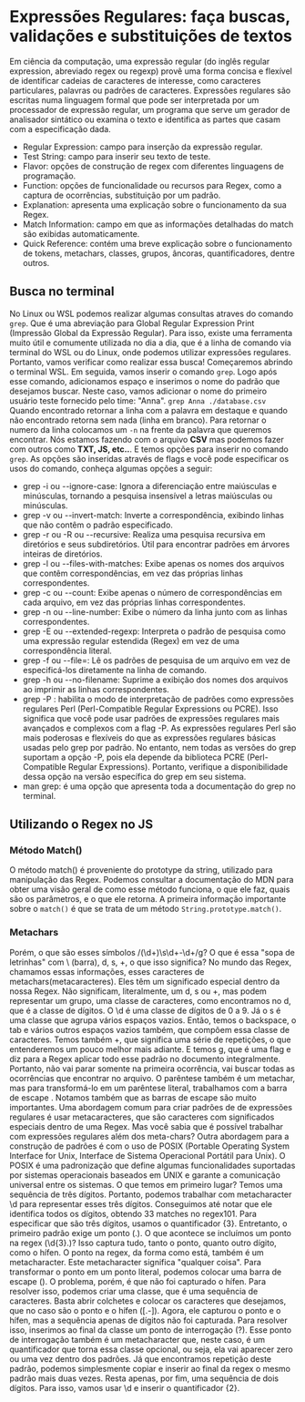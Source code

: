 # Expressões Regulares: faça buscas, validações e substituições de textos

Em ciência da computação, uma expressão regular (do inglês regular expression, abreviado regex ou regexp) provê uma forma concisa e flexível de identificar cadeias de caracteres de interesse, como caracteres particulares, palavras ou padrões de caracteres. Expressões regulares são escritas numa linguagem formal que pode ser interpretada por um processador de expressão regular, um programa que serve um gerador de analisador sintático ou examina o texto e identifica as partes que casam com a especificação dada.

- Regular Expression: campo para inserção da expressão regular.
- Test String: campo para inserir seu texto de teste.
- Flavor: opções de construção de regex com diferentes linguagens de programação.
- Function: opções de funcionalidade ou recursos para Regex, como a captura de ocorrências, substituição por um padrão.
- Explanation: apresenta uma explicação sobre o funcionamento da sua Regex.
- Match Information: campo em que as informações detalhadas do match são exibidas automaticamente.
- Quick Reference: contém uma breve explicação sobre o funcionamento de tokens, metachars, classes, grupos, âncoras, quantificadores, dentre outros.

## Busca no terminal

No Linux ou WSL podemos realizar algumas consultas atraves do comando `grep`. Que é uma abreviação para Global Regular Expression Print (Impressão Global da Expressão Regular).
Para isso, existe uma ferramenta muito útil e comumente utilizada no dia a dia, que é a linha de comando via terminal do WSL ou do Linux, onde podemos utilizar expressões regulares. Portanto, vamos verificar como realizar essa busca!
Começaremos abrindo o terminal WSL. Em seguida, vamos inserir o comando `grep`. Logo após esse comando, adicionamos espaço e inserimos o nome do padrão que desejamos buscar. Neste caso, vamos adicionar o nome do primeiro usuário teste fornecido pelo time: "Anna".
`grep Anna ./database.csv`
Quando encontrado retornar a linha com a palavra em destaque e quando não encontrado retorna sem nada (linha em branco).
Para retornar o numero da linha colocamos um `-n` na frente da palavra que queremos encontrar.
Nós estamos fazendo com o arquivo **CSV** mas podemos fazer com outros como **TXT, JS, etc..**.
E temos opções para inserir no comando `grep`.
As opções são inseridas através de flags e você pode especificar os usos do comando, conheça algumas opções a seguir:

- grep -i ou --ignore-case: Ignora a diferenciação entre maiúsculas e minúsculas, tornando a pesquisa insensível a letras maiúsculas ou minúsculas.
- grep -v ou --invert-match: Inverte a correspondência, exibindo linhas que não contêm o padrão especificado.
- grep -r ou -R ou --recursive: Realiza uma pesquisa recursiva em diretórios e seus subdiretórios. Útil para encontrar padrões em árvores inteiras de diretórios.
- grep -l ou --files-with-matches: Exibe apenas os nomes dos arquivos que contêm correspondências, em vez das próprias linhas correspondentes.
- grep -c ou --count: Exibe apenas o número de correspondências em cada arquivo, em vez das próprias linhas correspondentes.
- grep -n ou --line-number: Exibe o número da linha junto com as linhas correspondentes.
- grep -E ou --extended-regexp: Interpreta o padrão de pesquisa como uma expressão regular estendida (Regex) em vez de uma correspondência literal.
- grep -f <arquivo> ou --file=<arquivo>: Lê os padrões de pesquisa de um arquivo em vez de especificá-los diretamente na linha de comando.
- grep -h ou --no-filename: Suprime a exibição dos nomes dos arquivos ao imprimir as linhas correspondentes.
- grep -P : habilita o modo de interpretação de padrões como expressões regulares Perl (Perl-Compatible Regular Expressions ou PCRE). Isso significa que você pode usar padrões de expressões regulares mais avançados e complexos com a flag -P. As expressões regulares Perl são mais poderosas e flexíveis do que as expressões regulares básicas usadas pelo grep por padrão. No entanto, nem todas as versões do grep suportam a opção -P, pois ela depende da biblioteca PCRE (Perl-Compatible Regular Expressions). Portanto, verifique a disponibilidade dessa opção na versão específica do grep em seu sistema.
- man grep: é uma opção que apresenta toda a documentação do grep no terminal.

## Utilizando o Regex no JS

### Método Match()

O método match() é proveniente do prototype da string, utilizado para manipulação das Regex. Podemos consultar a documentação do MDN para obter uma visão geral de como esse método funciona, o que ele faz, quais são os parâmetros, e o que ele retorna.
A primeira informação importante sobre o `match()` é que se trata de um método `String.prototype.match()`.

### Metachars

Porém, o que são esses símbolos /\(\d+\)\s\d+-\d+/g? O que é essa "sopa de letrinhas" com \ (barra), d, s, +, o que isso significa?
No mundo das Regex, chamamos essas informações, esses caracteres de metachars(metacaracteres). Eles têm um significado especial dentro da nossa Regex. Não significam, literalmente, um d, s ou +, mas podem representar um grupo, uma classe de caracteres, como encontramos no d, que é a classe de dígitos. O \d é uma classe de dígitos de 0 a 9.
Já o s é uma classe que agrupa vários espaços vazios. Então, temos o backspace, o tab e vários outros espaços vazios também, que compõem essa classe de caracteres.
Temos também +, que significa uma série de repetições, o que entenderemos um pouco melhor mais adiante. E temos g, que é uma flag e diz para a Regex aplicar todo esse padrão no documento integralmente. Portanto, não vai parar somente na primeira ocorrência, vai buscar todas as ocorrências que encontrar no arquivo.
O parêntese também é um metachar, mas para transformá-lo em um parêntese literal, trabalhamos com a barra de escape \. Notamos também que as barras de escape são muito importantes.
Uma abordagem comum para criar padrões de de expressões regulares é usar metacaracteres, que são caracteres com significados especiais dentro de uma Regex. Mas você sabia que é possível trabalhar com expressões regulares além dos meta-chars?
Outra abordagem para a construção de padrões é com o uso de POSIX (Portable Operating System Interface for Unix, Interface de Sistema Operacional Portátil para Unix). O POSIX é uma padronização que define algumas funcionalidades suportadas por sistemas operacionais baseados em UNIX e garante a comunicação universal entre os sistemas.
O que temos em primeiro lugar? Temos uma sequência de três dígitos. Portanto, podemos trabalhar com metacharacter \d para representar esses três dígitos. Conseguimos até notar que ele identifica todos os dígitos, obtendo 33 matches no regex101. Para especificar que são três dígitos, usamos o quantificador {3}.
Entretanto, o primeiro padrão exige um ponto (.). O que acontece se incluímos um ponto na regex (\d{3}.)? Isso captura tudo, tanto o ponto, quanto outro dígito, como o hífen. O ponto na regex, da forma como está, também é um metacharacter. Este metacharacter significa "qualquer coisa".
Para transformar o ponto em um ponto literal, podemos colocar uma barra de escape (\). O problema, porém, é que não foi capturado o hífen. Para resolver isso, podemos criar uma classe, que é uma sequência de caracteres. Basta abrir colchetes e colocar os caracteres que desejamos, que no caso são o ponto e o hífen ([.-]).
Agora, ele capturou o ponto e o hífen, mas a sequência apenas de dígitos não foi capturada. Para resolver isso, inserimos ao final da classe um ponto de interrogação (?). Esse ponto de interrogação também é um metacharacter que, neste caso, é um quantificador que torna essa classe opcional, ou seja, ela vai aparecer zero ou uma vez dentro dos padrões.
Já que encontramos repetição deste padrão, podemos simplesmente copiar e inserir ao final da regex o mesmo padrão mais duas vezes. Resta apenas, por fim, uma sequência de dois dígitos. Para isso, vamos usar \d e inserir o quantificador {2}.